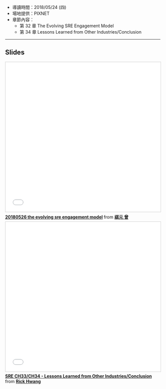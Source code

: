 
* 導讀時間：2018/05/24 (四)
* 場地提供：PIXNET
* 章節內容：
    * 第 32 章 The Evolving SRE Engagement Model
    * 第 34 章 Lessons Learned from Other Industries/Conclusion

---
## Slides


<iframe src="//www.slideshare.net/slideshow/embed_code/key/nJAbZTNRo8eZeI" width="595" height="485" frameborder="0" marginwidth="0" marginheight="0" scrolling="no" style="border:1px solid #CCC; border-width:1px; margin-bottom:5px; max-width: 100%;" allowfullscreen> </iframe> <div style="margin-bottom:5px"> <strong> <a href="//www.slideshare.net/cytseng999/20180526-the-evolving-sre-engagement-model" title="20180526 the evolving sre engagement model" target="_blank">20180526 the evolving sre engagement model</a> </strong> from <strong><a href="https://www.slideshare.net/cytseng999" target="_blank">祺元 曾</a></strong> </div>


<iframe src="//www.slideshare.net/slideshow/embed_code/key/rbRJpVGOXsjpJg" width="595" height="485" frameborder="0" marginwidth="0" marginheight="0" scrolling="no" style="border:1px solid #CCC; border-width:1px; margin-bottom:5px; max-width: 100%;" allowfullscreen> </iframe> <div style="margin-bottom:5px"> <strong> <a href="//www.slideshare.net/rickhwang/sre-ch33ch34-lessons-learned-from-other-industriesconclusion-90165433" title="SRE CH33/CH34 - Lessons Learned from Other Industries/Conclusion" target="_blank">SRE CH33/CH34 - Lessons Learned from Other Industries/Conclusion</a> </strong> from <strong><a href="https://www.slideshare.net/rickhwang" target="_blank">Rick Hwang</a></strong> </div>
